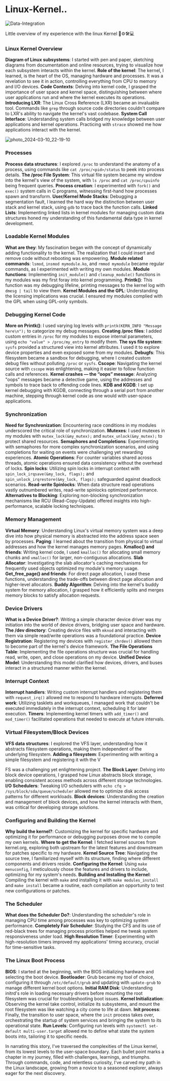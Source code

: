 # Linux-Kernel..

![Data-Integration](https://github.com/danielamoh1/Linux-Kernel../assets/160555417/35f9d4cf-f42a-4c6e-b8b1-aa78d24a9224)

Little overview of my experience with the linux Kernel 🐧⚙️🛠💻

### Linux Kernel Overview
**Diagram of Linux subsystems**: I started with pen and paper, sketching diagrams from documentation and online resources, trying to visualize how each subsystem interacts within the kernel.
**Role of the kernel**: The kernel, I learned, is the heart of the OS, managing hardware and processes. It was a revelation to see it in action, controlling everything from CPU to memory and I/O devices.
**Code Contexts**: Delving into kernel code, I grasped the importance of user space and kernel space, distinguishing between where user applications run and where the kernel executes its operations.
**Introducing LXR**: The Linux Cross Reference (LXR) became an invaluable tool. Commands like `grep` through source code directories couldn't compare to LXR's ability to navigate the kernel's vast codebase.
**System Call Interface**: Understanding system calls bridged my knowledge between user applications and kernel operations. Practicing with `strace` showed me how applications interact with the kernel.

![photo_2024-03-10_22-19-10](https://github.com/danielamoh1/Linux-Kernel../assets/160555417/b51eb871-089b-48b9-8198-3bb4eb6c0fcd)

### Processes
**Process data structures**: I explored `/proc` to understand the anatomy of a process, using commands like `cat /proc/<pid>/status` to peek into process details.
**The /proc File System**: This virtual file system became my window into the kernel's view of the system, with `ls /proc` and `cat /proc/cpuinfo` being frequent queries.
**Process creation**: I experimented with `fork()` and `exec()` system calls in C programs, witnessing first-hand how processes spawn and transform.
**User/Kernel Mode Stacks**: Debugging a segmentation fault, I learned the hard way the distinction between user stack and kernel stack, using `gdb` to trace back the function calls.
**Linked Lists**: Implementing linked lists in kernel modules for managing custom data structures honed my understanding of this fundamental data type in kernel development.

### Loadable Kernel Modules
**What are they**: My fascination began with the concept of dynamically adding functionality to the kernel. The realization that I could insert and remove code without rebooting was empowering.
**Module related commands**: `lsmod`, `insmod mymodule.ko`, and `rmmod mymodule` became regular commands, as I experimented with writing my own modules.
**Module functions**: Implementing `init_module()` and `cleanup_module()` functions in my modules was my first foray into kernel programming.
**Printk()**: This function was my debugging lifeline, printing messages to the kernel log with `dmesg | tail` to view them.
**Kernel Modules and the GPL**: Understanding the licensing implications was crucial. I ensured my modules complied with the GPL when using GPL-only symbols.

### Debugging Kernel Code
**More on Printk()**: I used varying log levels with `printk(KERN_INFO "Message here\n");` to categorize my debug messages.
**Creating /proc files**: I added custom entries in `/proc` for my modules to expose internal parameters, using `echo "value" > /proc/my_entry` to modify them.
**The sys file system**: `sysfs` provided a structured view into kernel attributes. I used it to explore device properties and even exposed some from my modules.
**Debugfs**: This filesystem became a sandbox for debugging, where I created custom debug files without polluting `/proc` or `sysfs`.
**Cscope**: Navigating the kernel source with `cscope` was enlightening, making it easier to follow function calls and references.
**Kernel crashes — the “oops” message**: Analyzing "oops" messages became a detective game, using the addresses and symbols to trace back to offending code lines.
**KDB and KGDB**: I set up kernel debugging with KGDB, connecting through a serial port from another machine, stepping through kernel code as one would with user-space applications.

### Synchronization
**Need for Synchronization**: Encountering race conditions in my modules underscored the critical role of synchronization.
**Mutexes**: I used mutexes in my modules with `mutex_lock(&my_mutex);` and `mutex_unlock(&my_mutex);` to protect shared resources.
**Semaphores and Completions**: Experimenting with semaphores for more complex synchronization scenarios, and using completions for waiting on events were challenging yet rewarding experiences.
**Atomic Operations**: For counter variables shared across threads, atomic operations ensured data consistency without the overhead of locks.
**Spin locks**: Utilizing spin locks in interrupt context with `spin_lock_irqsave(&my_lock, flags);` and `spin_unlock_irqrestore(&my_lock, flags);` safeguarded against deadlock scenarios.
**Read-write Spinlocks**: When data structure read operations vastly outnumbered writes, read-write spinlocks optimized performance.
**Alternatives to Blocking**: Exploring non-blocking synchronization mechanisms like RCU (Read-Copy-Update) offered insights into high-performance, scalable locking techniques.

### Memory Management
**Virtual Memory**: Understanding Linux's virtual memory system was a deep dive into how physical memory is abstracted into the address space seen by processes.
**Paging**: I learned about the transition from physical to virtual addresses and how the kernel manages memory pages.
**Kmalloc() and friends**: Writing kernel code, I used `kmalloc()` for allocating small memory chunks and `vmalloc()` for larger, non-contiguous allocations.
**Slab Allocator**: Investigating the slab allocator's caching mechanisms for frequently used objects optimized my module's memory usage.
**Get_free_page() and friends**: For direct page allocation, I used these functions, understanding the trade-offs between direct page allocation and higher-level allocators.
**Buddy Algorithm**: Delving into the kernel's buddy system for memory allocation, I grasped how it efficiently splits and merges memory blocks to satisfy allocation requests.

### Device Drivers
**What is a Device Driver?**: Writing a simple character device driver was my initiation into the world of device drivers, bridging user space and hardware.
**The /dev directory**: Creating device files with `mknod` and interacting with them via simple read/write operations was a foundational practice.
**Device Registration**: Registering my devices with `register_chrdev()` allowed them to become part of the kernel's device framework.
**The File Operations Table**: Implementing the file operations structure was crucial for handling read, write, open, and close operations on my device.
**Unified Device Model**: Understanding this model clarified how devices, drivers, and buses interact in a structured manner within the kernel.

### Interrupt Context
**Interrupt handlers**: Writing custom interrupt handlers and registering them with `request_irq()` allowed me to respond to hardware interrupts.
**Deferred work**: Utilizing tasklets and workqueues, I managed work that couldn't be executed immediately in the interrupt context, scheduling it for later execution.
**Timers**: Implementing kernel timers with `add_timer()` and `mod_timer()` facilitated operations that needed to execute at future intervals.

### Virtual Filesystem/Block Devices
**VFS data structures**: I explored the VFS layer, understanding how it abstracts filesystem operations, making them independent of the underlying filesystem.
**Adding a filesystem**: Experimenting with writing a simple filesystem and registering it with the V

FS was a challenging yet enlightening project.
**The Block Layer**: Delving into block device operations, I grasped how Linux abstracts block storage, enabling consistent access methods across different storage technologies.
**I/O Schedulers**: Tweaking I/O schedulers with `echo cfq > /sys/block/sda/queue/scheduler` allowed me to optimize disk access patterns for different workloads.
**Block devices**: Understanding the creation and management of block devices, and how the kernel interacts with them, was critical for developing storage solutions.

### Configuring and Building the Kernel
**Why build the kernel?**: Customizing the kernel for specific hardware and optimizing it for performance or debugging purposes drove me to compile my own kernels.
**Where to get the Kernel**: I fetched kernel sources from kernel.org, exploring both upstream for the latest features and downstream for patches specific to my hardware.
**Kernel Source Tree**: Navigating the source tree, I familiarized myself with its structure, finding where different components and drivers reside.
**Configuring the Kernel**: Using `make menuconfig`, I meticulously chose the features and drivers to include, optimizing for my system's needs.
**Building and Installing the Kernel**: Compiling the kernel with `make` and installing it with `make modules_install` and `make install` became a routine, each compilation an opportunity to test new configurations or patches.

### The Scheduler
**What does the Scheduler Do?**: Understanding the scheduler's role in managing CPU time among processes was key to optimizing system performance.
**Completely Fair Scheduler**: Studying the CFS and its use of red-black trees for managing process priorities helped me tweak system responsiveness under load.
**High Resolution Timer**: Experimenting with high-resolution timers improved my applications' timing accuracy, crucial for time-sensitive tasks.

### The Linux Boot Process
**BIOS**: I started at the beginning, with the BIOS initializing hardware and selecting the boot device.
**Bootloader**: Grub became my tool of choice, configuring it through `/etc/default/grub` and updating with `update-grub` to manage different kernel boot options.
**Initial RAM Disk**: Understanding initrd's role in loading necessary drivers before mounting the root filesystem was crucial for troubleshooting boot issues.
**Kernel Initialization**: Observing the kernel take control, initialize its subsystems, and mount the root filesystem was like watching a city come to life at dawn.
**Init process**: Finally, the transition to user space, where the `init` process takes over, orchestrating the startup of system services and bringing the system to its operational state.
**Run Levels**: Configuring run levels with `systemctl set-default multi-user.target` allowed me to define what state the system boots into, tailoring it to specific needs.

In narrating this story, I've traversed the complexities of the Linux kernel, from its lowest levels to the user-space boundary. Each bullet point marks a chapter in my journey, filled with challenges, learnings, and triumphs. Through commands, code, and relentless curiosity, I've carved my path in the Linux landscape, growing from a novice to a seasoned explorer, always eager for the next discovery.
